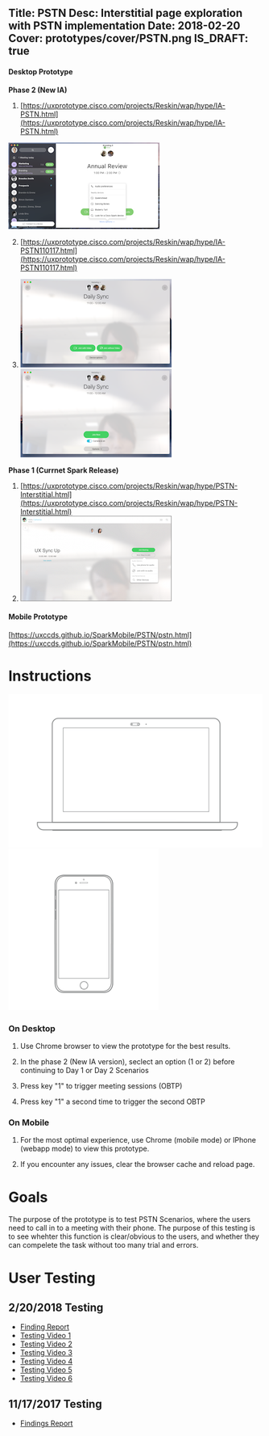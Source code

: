 Title: PSTN
Desc: Interstitial page exploration with PSTN implementation
Date: 2018-02-20
Cover: prototypes/cover/PSTN.png
IS_DRAFT: true
---

#### Desktop Prototype


**Phase 2 (New IA)** 
1. [https://uxprototype.cisco.com/projects/Reskin/wap/hype/IA-PSTN.html](https://uxprototype.cisco.com/projects/Reskin/wap/hype/IA-PSTN.html)

![Screenshot](../../../img_data/prototypes/IA-PSTN2018Feb.png)

2. [https://uxprototype.cisco.com/projects/Reskin/wap/hype/IA-PSTN110117.html](https://uxprototype.cisco.com/projects/Reskin/wap/hype/IA-PSTN110117.html)


3. ![Option 1](../../../img_data/prototypes/IA-PSTN-P2-Option1.png)
![Option 2](../../../img_data/prototypes/IA-PSTN-P2-Option2.png)


**Phase 1 (Currnet Spark Release)**
1. [https://uxprototype.cisco.com/projects/Reskin/wap/hype/PSTN-Interstitial.html](https://uxprototype.cisco.com/projects/Reskin/wap/hype/PSTN-Interstitial.html)
2. ![Phase1](../../../img_data/prototypes/IA-PSTN-P1.png)

#### Mobile Prototype

[https://uxccds.github.io/SparkMobile/PSTN/pstn.html](https://uxccds.github.io/SparkMobile/PSTN/pstn.html)

# Instructions

![Desktop](../../../img_data/prototypes/Desktop-2x.png)
![mobile](../../../img_data/prototypes/Mobile-2x.png)

### On Desktop

1) Use Chrome browser to view the prototype for the best results.

2) In the phase 2 (New IA version), seclect an option (1 or 2) before continuing to Day 1 or Day 2 Scenarios

3) Press key "1" to trigger meeting sessions (OBTP)

4) Press key "1" a second time to trigger the second OBTP

### On Mobile

1) For the most optimal experience, use Chrome (mobile mode) or IPhone (webapp mode) to view this prototype.

2) If you encounter any issues, clear the  browser cache and reload page.

# Goals	
The purpose of the prototype is to test PSTN Scenarios, where the users need to call in to a meeting with their phone. The purpose of this testing is to see whehter this function is clear/obvious to the users, and whether they can compelete the task without too many trial and errors.

# User Testing
## 2/20/2018 Testing 

* [Finding Report](https://cisco.box.com/s/oodohdbdmz6abu6iiyv2q0fnfp7gvm26)
* [Testing Video 1](https://cisco.box.com/s/nk8v5t2o9esvwdjrhlmi99rxw784dbwa)
* [Testing Video 2](https://cisco.box.com/s/v5s7plav713ofais3dbh2lfpu3pps8p9)
* [Testing Video 3](https://cisco.box.com/s/q1j8ecs96a8asfb0n6lg4hawqt5u9g1x)
* [Testing Video 4](https://cisco.box.com/s/g2043nu84r4szzluchhr7xxcoqli8t4w)
* [Testing Video 5](https://cisco.box.com/s/k7dzwkhzvkeacy8pmkqrf0yn1g2tey5r)
* [Testing Video 6](https://cisco.box.com/s/ywr8ydsesk81fr6ue1p1w3vrdj1qi29u)


## 11/17/2017 Testing  
* [Findings Report](https://cisco.box.com/s/kaet4iqikbcevijcr67zcbv1z3ozhncl)



